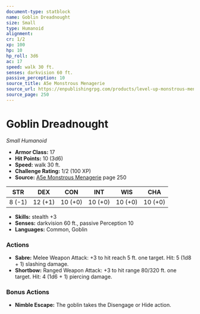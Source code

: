 ```yaml
---
document-type: statblock
name: Goblin Dreadnought
size: Small
type: Humanoid
alignment: 
cr: 1/2
xp: 100
hp: 10
hp_roll: 3d6
ac: 17
speed: walk 30 ft.
senses: darkvision 60 ft. 
passive_perception: 10
source_title: A5e Monstrous Menagerie
source_url: https://enpublishingrpg.com/products/level-up-monstrous-menagerie-a5e
source_page: 250
---
```


# Goblin Dreadnought

*Small* *Humanoid*

- **Armor Class:** 17
- **Hit Points:** 10 (3d6)
- **Speed:** walk 30 ft.
- **Challenge Rating:** 1/2 (100 XP)
- **Source:** [A5e Monstrous Menagerie](https://enpublishingrpg.com/products/level-up-monstrous-menagerie-a5e) page 250

| STR | DEX | CON | INT | WIS | CHA |
| --- | --- | --- | --- | --- | --- |
| 8 (-1) | 12 (+1) | 10 (+0) | 10 (+0) | 10 (+0) | 10 (+0) |

- **Skills:** stealth +3
- **Senses:** darkvision 60 ft., passive Perception 10
- **Languages:** Common, Goblin

### Actions

- **Sabre:** Melee Weapon Attack: +3 to hit  reach 5 ft.  one target. Hit: 5 (1d8 + 1) slashing damage.
- **Shortbow:** Ranged Weapon Attack: +3 to hit  range 80/320 ft.  one target. Hit: 4 (1d6 + 1) piercing damage.

### Bonus Actions

- **Nimble Escape:** The goblin takes the Disengage or Hide action.
